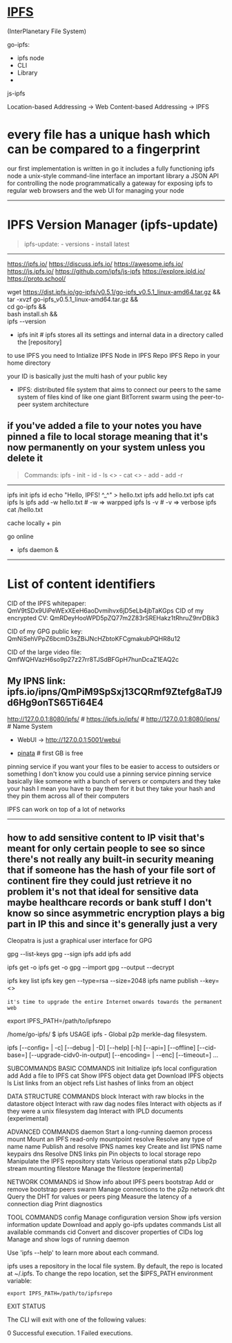 [IPFS](https://ipfs.io/)
========================

(InterPlanetary File System)

go-ipfs:
- ipfs node
- CLI
- Library
- 
js-ipfs




Location-based Addressing -> Web
Content-based Addressing -> IPFS



#  every file has a unique hash which can be compared to a fingerprint



 our first implementation is
written in go it includes a fully
functioning ipfs node a unix-style
command-line interface an important
library a JSON API for controlling the
node programmatically a gateway for
exposing ipfs to regular web browsers
and the web UI for managing your node


-----------------------------------------------------------------------------------------------------------------------------
IPFS Version Manager (ipfs-update)
==================================
> ipfs-update:
    - versions
    - install latest
-----------------------------------------------------------------------------------------------------------------------------
https://ipfs.io/
    https://discuss.ipfs.io/
    https://awesome.ipfs.io/
    https://js.ipfs.io/
        https://github.com/ipfs/js-ipfs
https://explore.ipld.io/
https://proto.school/

wget https://dist.ipfs.io/go-ipfs/v0.5.1/go-ipfs_v0.5.1_linux-amd64.tar.gz && \
tar -xvzf go-ipfs_v0.5.1_linux-amd64.tar.gz && \
cd go-ipfs && \
bash install.sh && \
ipfs --version
  - ipfs init # ipfs stores all its settings and internal data in a directory called the [repository]


to use IPFS you need to Intialize IPFS Node in IPFS Repo
IPFS Repo in your home directory


your ID is basically just the
multi hash of your public key


- IPFS: distributed file system that aims to connect our peers to the same system of files kind of like one giant BitTorrent swarm using the peer-to-peer system architecture




if you've added a file to your notes you have pinned a file to local storage meaning that it's now permanently on your system unless you delete it
-----------------------------------------------------------------------------------------------------------------------------
> Commands:
ipfs
    - init
    - id
    - ls <>
    - cat <>
    - add
        - add -r
-----------------------------------------------------------------------------------------------------------------------------

ipfs init
ipfs id
echo "Hello, IPFS! ^_^" > hello.txt
ipfs add hello.txt
ipfs cat <CID>
ipfs ls <CID>
ipfs add -w hello.txt # -w => warpped
ipfs ls -v <CID> # -v => verbose
ipfs cat <Directory-CID>/hello.txt

cache locally + pin 

go online

- ipfs daemon &




-----------------------------------------------------------------------------------------------------------------------------
List of content identifiers
===========================
CID of the IPFS whitepaper:
QmV9tSDx9UiPeWExXEeH6aoDvmihvx6jD5eLb4jbTaKGps
CID of my encrypted CV:
QmRDeyHooWPD5pZQ77m2Z83rSREHakz1tRhruZ9nrDBik3

CID of my GPG public key:
QmNiSehVPpZ6bcmD3sZBiJNcHZbtoKFCgmakubPQHR8u12

CID of the large video file:
QmfWQHVazH6so9p27z27rr8TJSdBFGpH7hunDcaZ1EAQ2c

My IPNS link:
ipfs.io/ipns/QmPiM9SpSxj13CQRmf9Ztefg8aTJ9d6Hg9onTS65Ti64E4
-----------------------------------------------------------------------------------------------------------------------------

http://127.0.0.1:8080/ipfs/<CID> #
https://ipfs.io/ipfs/<CID> #
http://127.0.0.1:8080/ipns/<CID> # Name System




- WebUI -> http://127.0.0.1:5001/webui

- [pinata](https://pinata.cloud/) # first GB is free

pinning service
if you want your files to be easier to access to outsiders or something I don't know you could use a pinning service
pinning service basically like someone with a bunch of servers or computers and they take your hash I mean you have to pay them for it but they take your hash and they pin them across all of their computers

IPFS can work on top of a lot of networks


-----------------------------------------------------------------------------------------------------------------------------
how to add sensitive content to IP visit that's meant for only certain people to see so since there's not really any built-in security meaning that if someone has the hash of your file sort of continent fire they could just retrieve it no problem it's not that ideal for sensitive data maybe healthcare records or bank stuff I don't know so since asymmetric encryption plays a big part in IP this and since it's generally just a very
-----------------------------------------------------------------------------------------------------------------------------

 Cleopatra is just a graphical user interface for GPG

 gpg --list-keys
 gpg --sign <file>
 ipfs add <file>
 ipfs add <key>


 ipfs get -o <file> <CID>
 ipfs get -o <key> <CID>
 gpg --import <public-key>
 gpg --output --decrypt <public-key>



ipfs key list
ipfs key gen --type=rsa --size=2048 <key-name>
ipfs name publish --key=<> <CID-of-static-content>

`it's time to upgrade the entire Internet`
`onwards towards the permanent web`







export IPFS_PATH=/path/to/ipfsrepo








/home/go-ipfs/ $ ipfs
USAGE
  ipfs  - Global p2p merkle-dag filesystem.

  ipfs [--config=<config> | -c] [--debug | -D] [--help] [-h] [--api=<api>] [--offline] [--cid-base=<base>] [--upgrade-cidv0-in-output] [--encoding=<encoding> | --enc] [--timeout=<timeout>] <command> ...

SUBCOMMANDS
  BASIC COMMANDS
    init          Initialize ipfs local configuration
    add <path>    Add a file to IPFS
    cat <ref>     Show IPFS object data
    get <ref>     Download IPFS objects
    ls <ref>      List links from an object
    refs <ref>    List hashes of links from an object
  
  DATA STRUCTURE COMMANDS
    block         Interact with raw blocks in the datastore
    object        Interact with raw dag nodes
    files         Interact with objects as if they were a unix filesystem
    dag           Interact with IPLD documents (experimental)
  
  ADVANCED COMMANDS
    daemon        Start a long-running daemon process
    mount         Mount an IPFS read-only mountpoint
    resolve       Resolve any type of name
    name          Publish and resolve IPNS names
    key           Create and list IPNS name keypairs
    dns           Resolve DNS links
    pin           Pin objects to local storage
    repo          Manipulate the IPFS repository
    stats         Various operational stats
    p2p           Libp2p stream mounting
    filestore     Manage the filestore (experimental)
  
  NETWORK COMMANDS
    id            Show info about IPFS peers
    bootstrap     Add or remove bootstrap peers
    swarm         Manage connections to the p2p network
    dht           Query the DHT for values or peers
    ping          Measure the latency of a connection
    diag          Print diagnostics
  
  TOOL COMMANDS
    config        Manage configuration
    version       Show ipfs version information
    update        Download and apply go-ipfs updates
    commands      List all available commands
    cid           Convert and discover properties of CIDs
    log           Manage and show logs of running daemon
  
  Use 'ipfs <command> --help' to learn more about each command.
  
  ipfs uses a repository in the local file system. By default, the repo is
  located at ~/.ipfs. To change the repo location, set the $IPFS_PATH
  environment variable:
  
    export IPFS_PATH=/path/to/ipfsrepo
  
  EXIT STATUS
  
  The CLI will exit with one of the following values:
  
  0     Successful execution.
  1     Failed executions.
